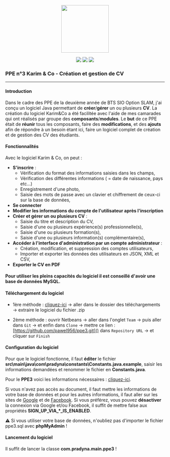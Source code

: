 <p align="center">
<img src="https://image.flaticon.com/icons/svg/1412/1412225.svg" width="150">
</p>

<p align="center">
<img src="http://hits.dwyl.io/pawel956/ppe3.svg">
<img src="https://img.shields.io/github/repo-size/pawel956/ppe3">
<img src="https://img.shields.io/badge/project-maven-red">
</p>

###  PPE n°3 Karim & Co - Création et gestion de CV
---

#### Introduction
Dans le cadre des PPE de la deuxième année de BTS SIO Option SLAM, j'ai conçu un logiciel Java permettant de **créer**/**gérer** un ou plusieurs **CV**. La création du logiciel Karim&Co a été facilitée avec l'aide de mes camarades qui ont réalisés par groupe des **composants**/**modules**. Le **but** de ce PPE était de **réunir** tous les composants, faire des **modifications**, et des **ajouts** afin de répondre à un besoin étant ici, faire un logiciel complet de création et de gestion des CV des étudiants.

#### Fonctionnalités
Avec le logiciel Karim & Co, on peut :
- **S'inscrire** :
    - Vérification du format des informations saisies dans les champs,
    - Vérification des différentes informations ( = date de naissance, pays etc...)
    - Enregistrement d'une photo,
    - Saisie des mots de passe avec un clavier et chiffrement de ceux-ci sur la base de données,
- **Se connecter**
- **Modifier les informations du compte de l'utilisateur après l'inscription**
- **Créer et gérer un ou plusieurs CV** :
	- Saisie du titre et description du CV,
	- Saisie d'une ou plusieurs expérience(s) professionnelle(s),
	- Saisie d'une ou plusieurs formation(s),
	- Saisie d'une ou plusieurs information(s) complémentaire(s),
- **Accéder à l'interface d'administration par un compte administrateur** :
	- Création, modification, et suppression des comptes utilisateurs,
	- Importer et exporter les données des utilisateurs en JSON, XML et CSV,
- **Exporter le CV en PDF**

#### Pour utiliser les pleins capacités du logiciel il est conseillé d'avoir une base de données MySQL.

#### Téléchargement du logiciel
- 1ère méthode :  [cliquez-ici](https://github.com/Geleetz/PPE3_KarimAndCo/archive/master.zip)  → aller dans le dossier des téléchargements → extraire le logiciel du fichier .zip
    
- 2ème méthode : ouvrir Netbeans → aller dans l'onglet  `Team`  → puis aller dans  `Git`  → et enfin dans  `Clone`  → mettre ce lien :  [https://github.com/pawel956/ppe3.git]()  dans  `Repository URL`  → et cliquer sur  `Finish`

#### Configuration du logiciel
Pour que le logiciel fonctionne, il faut **éditer** le fichier **src\main\java\com\pradyna\constants\Constants.java.example**, saisir les informations demandées et renommer le fichier en **Constants.java**.

Pour le **PPE3** voici les informations nécessaires : [cliquez-ici](https://docs.google.com/document/d/15ZVClDCdQMAE44xiKp6cXZA4lnkenyuuymlzlG8Hg_Y/edit?usp=sharing).

Si vous n'avez pas accès au document, il faut mettre les informations de votre base de données et pour les autres informations, il faut aller sur les sites de [Google](https://console.developers.google.com/) et de [Facebook](https://developers.facebook.com/). Si vous préférez, vous pouvez **désactiver** la connexion via Google et/ou Facebook, il suffit de mettre false aux propriétés **SIGN_UP_VIA_*_IS_ENABLED**.

⚠ Si vous utiliser votre base de données, n'oubliez pas d'importer le fichier ppe3.sql avec **phpMyAdmin** !

#### Lancement du logiciel
Il suffit de lancer la classe **com.pradyna.main.ppe3** !
